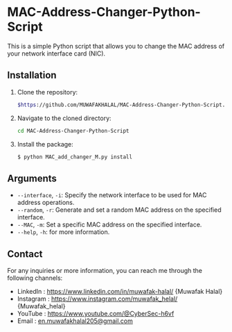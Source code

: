 # MAC-Address-Changer-Python-Script
This is a simple Python script that allows you to change the MAC address of your network interface card (NIC).


## Installation

1. Clone the repository:
    ```bash
    $https://github.com/MUWAFAKHALAL/MAC-Address-Changer-Python-Script.git
    ```
2. Navigate to the cloned directory:
   ```bash
   cd MAC-Address-Changer-Python-Script
   ```
2. Install the package:
    ```bash
    $ python MAC_add_changer_M.py install
    ```
## Arguments
- `--interface`, `-i`: Specify the network interface to be used for MAC address operations.
- `--random`, `-r`: Generate and set a random MAC address on the specified interface.
- `--MAC`, `-m`: Set a specific MAC address on the specified interface.
- `--help`, `-h`: for more information.

## Contact

For any inquiries or more information, you can reach me through the following channels:

- LinkedIn  : https://www.linkedin.com/in/muwafak-halal/ {Muwafak Halal}
- Instagram : https://www.instagram.com/muwafak_helal/  {Muwafak_helal}
- YouTube   : https://www.youtube.com/@CyberSec-h6vf
- Email     : en.muwafakhalal205@gmail.com
